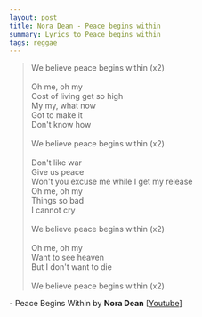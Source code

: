 ```yaml
---
layout: post
title: Nora Dean - Peace begins within
summary: Lyrics to Peace begins within
tags: reggae
---
```



> We believe peace begins within (x2)<br>
> <br>
> Oh me, oh my<br>
> Cost of living get so high<br>
> My my, what now<br>
> Got to make it<br>
> Don't know how<br>
> <br>
> We believe peace begins within (x2)<br>
> <br>
> Don't like war<br>
> Give us peace<br>
> Won't you excuse me while I get my release<br>
> Oh me, oh my<br>
> Things so bad<br>
> I cannot cry<br>
> <br>
> We believe peace begins within (x2)<br>
> <br>
> Oh me, oh my<br>
> Want to see heaven<br>
> But I don't want to die<br>
> <br>
> We believe peace begins within (x2)

\- Peace Begins Within by **Nora Dean** \[[Youtube]\]

[youtube]: https://youtu.be/p-eAs8FPG9A
